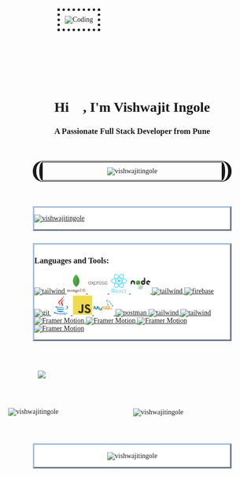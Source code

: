 <html>
<head>
    <meta charset="UTF-8">
    <meta name="viewport" content="width=device-width, initial-scale=1.0">
    <link rel="preconnect" href="https://fonts.googleapis.com">
    <link rel="preconnect" href="https://fonts.gstatic.com" crossorigin>
    <link href="https://fonts.googleapis.com/css2?family=Borel&display=swap" rel="stylesheet">
    <link rel="preconnect" href="https://fonts.googleapis.com">
    <link rel="preconnect" href="https://fonts.gstatic.com" crossorigin>
    <link href="https://fonts.googleapis.com/css2?family=Borel&family=Edu+SA+Beginner:wght@600&display=swap" rel="stylesheet">
</head>
<body>
    <div class="container" style="background-color:b9cfe0;
margin:50 px;
font-family: 'Borel', cursive;
  max-width: 100%;
  height: auto;">
        <img class="craze" style="text-align:center;margin: 100px;
  width: auto;
text-align:center;
  padding: 10px;
  border: 5px dotted;" alt="Coding" src="https://media.tenor.com/NOYF3f82b_gAAAAC/programmer.gif" width="100%" style=" display: block;
  margin-left: auto;
  margin-right: auto;
  ">
        <h1 class="normal" style="font-family: 'Borel', cursive;
font-family: 'Edu SA Beginner', cursive;
}" align="center">Hi 👋, I'm Vishwajit Ingole</h1>
        <h3 align="center">A Passionate Full Stack Developer from Pune</h3>
        <div>
            <p class="view_count" style=" margin: 50px;
 padding: 10px;
border-radius: 20px;
border-left-width: 20px;
border-right-width: 20px;
border-length:0px;
 border-style: double;
 text-align:center;
  " align="left"> <img src="https://komarev.com/ghpvc/?username=vishwajitingole&label=Profile%20views&color=0e75b6&style=flat" alt="vishwajitingole" /> </p>
        </div>
        <div class="sub-container" style="background-color:white;
border: outset #a8bcda;
margin: 25px 50px;
border-length:60px;
text-align:center;">
            <p align="left">
                <a href="https://github.com/ryo-ma/github-profile-trophy"><img src="https://github-profile-trophy.vercel.app/?username=vishwajitingole" alt="vishwajitingole" /></a>
            </p>
        </div>
        <p align="left">
        </p>
        <div class="sub-container" style="background-color:white;
border: outset #a8bcda;
margin: 25px 50px;
border-length:60px;
text-align:center;">
            <h3 align="left">Languages and Tools:</h3>
            <p align="left">
                <a href="https://threejs.org/" target="_blank" rel="noreferrer"> <img src="https://global.discourse-cdn.com/standard17/uploads/threejs/optimized/2X/e/e4f86d2200d2d35c30f7b1494e96b9595ebc2751_2_744x750.png" alt="tailwind" width="40" height="40" /> </a>
                <a href="https://www.mongodb.com/" target="_blank" rel="noreferrer"> <img src="https://raw.githubusercontent.com/devicons/devicon/master/icons/mongodb/mongodb-original-wordmark.svg" alt="mongodb" width="40" height="40" /> </a>
                <a href="https://expressjs.com" target="_blank" rel="noreferrer"> <img src="https://raw.githubusercontent.com/devicons/devicon/master/icons/express/express-original-wordmark.svg" alt="express" width="40" height="40" /> </a>
                <a href="https://reactjs.org/" target="_blank" rel="noreferrer"> <img src="https://raw.githubusercontent.com/devicons/devicon/master/icons/react/react-original-wordmark.svg" alt="react" width="40" height="40" /> </a>
                <a href="https://nodejs.org" target="_blank" rel="noreferrer"> <img src="https://raw.githubusercontent.com/devicons/devicon/master/icons/nodejs/nodejs-original-wordmark.svg" alt="nodejs" width="40" height="40" /> </a>
                <a href="https://react-redux.js.org/" target="_blank" rel="noreferrer"> <img src="https://react-redux.js.org/img/redux-logo-landscape.png" alt="tailwind" width="40" height="40" /> </a>
                <a href="https://firebase.google.com/" target="_blank" rel="noreferrer"> <img src="https://www.vectorlogo.zone/logos/firebase/firebase-icon.svg" alt="firebase" width="40" height="40" /> </a>
                <a href="https://git-scm.com/" target="_blank" rel="noreferrer"> <img src="https://www.vectorlogo.zone/logos/git-scm/git-scm-icon.svg" alt="git" width="40" height="40" /> </a>
                <a href="https://www.java.com" target="_blank" rel="noreferrer"> <img src="https://raw.githubusercontent.com/devicons/devicon/master/icons/java/java-original.svg" alt="java" width="40" height="40" /> </a>
                <a href="https://developer.mozilla.org/en-US/docs/Web/JavaScript" target="_blank" rel="noreferrer">
                    <img src="https://raw.githubusercontent.com/devicons/devicon/master/icons/javascript/javascript-original.svg" alt="javascript" width="40" height="40" /> </a>
                <a href="https://www.mysql.com/" target="_blank" rel="noreferrer"> <img src="https://raw.githubusercontent.com/devicons/devicon/master/icons/mysql/mysql-original-wordmark.svg" alt="mysql" width="40" height="40" /> </a>
                <a href="https://postman.com" target="_blank" rel="noreferrer"> <img src="https://www.vectorlogo.zone/logos/getpostman/getpostman-icon.svg" alt="postman" width="40" height="40" /> </a>
                <a href="https://tailwindcss.com/" target="_blank" rel="noreferrer"> <img src="https://www.vectorlogo.zone/logos/tailwindcss/tailwindcss-icon.svg" alt="tailwind" width="40" height="40" /> </a>
                <a href="https://gsap.com/" target="_blank" rel="noreferrer"> <img src="https://cdn.worldvectorlogo.com/logos/gsap-greensock.svg" alt="tailwind" width="40" height="40" /> </a>
                <a href="https://www.framer.com/motion/" target="_blank" rel="noreferrer"> <img src="https://encrypted-tbn0.gstatic.com/images?q=tbn:ANd9GcTXZwoiMCA5vybwYZyXJ-p1e7HkKWDjoTGVGQ&usqp=CAU" alt="Framer Motion" width="40" height="40" /> </a>
                <a href="https://redis.io/" target="_blank" rel="noreferrer"> <img src="https://upload.wikimedia.org/wikipedia/commons/thumb/6/64/Logo-redis.svg/1200px-Logo-redis.svg.png" alt="Framer Motion" width="40" height="40" /> </a>
                <a href="https://socket.io/" target="_blank" rel="noreferrer"> <img src="https://socket.io/images/logo.svg" alt="Framer Motion" width="40" height="40" /> </a>
                <a href="https://webrtc.org/" target="_blank" rel="noreferrer"> <img src="https://webrtc.github.io/webrtc-org/assets/images/webrtc-logo-vert-retro-255x305.png" alt="Framer Motion" width="40" height="40" /> </a>
            </p>
        </div>
        <div class="eksath" style="margin: 50px; width: 900px; align:center; padding: 10px; display:flex;">
            <img class="withheadphone" autoplay src="https://media3.giphy.com/media/qgQUggAC3Pfv687qPC/giphy.gif?cid=6c09b952whyi6b4c2gkk8rax6edeb6g2orvyxpg004nx3fmm&ep=v1_internal_gif_by_id&rid=giphy.gif&ct=g">
        </div>
        <div class="black" style="border: outset #black;">
            <div class="center" style="text-align:center;">
                <p><img align="left" src="https://github-readme-stats.vercel.app/api/top-langs?username=vishwajitingole&show_icons=true&locale=en&layout=compact" alt="vishwajitingole" /></p>
                <p>&nbsp;<img align="center" src="https://github-readme-stats.vercel.app/api?username=vishwajitingole&show_icons=true&locale=en" alt="vishwajitingole" /></p>
            </div>
            <br>
            <div class="sub-container" style="background-color:white;
border: outset #a8bcda;
margin: 25px 50px;
border-length:60px;
text-align:center;">
                <p><img align="center" src="https://github-readme-streak-stats.herokuapp.com/?user=vishwajitingole&" alt="vishwajitingole" /></p>
            </div>
        </div>
</body>

</html>
